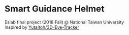 # Smart Guidance Helmet
Eslab final project (2018 Fall) @ National Taiwan University  
Inspired by [YutaItoh/3D-Eye-Tracker](https://github.com/YutaItoh/3D-Eye-Tracker)  


